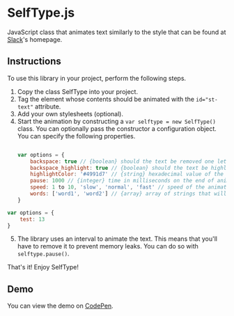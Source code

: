 # SelfType.js

JavaScript class that animates text similarly to the style that can be found at [Slack][]'s homepage.

## Instructions

To use this library in your project, perform the following steps.

1. Copy the class SelfType into your project.
2. Tag the element whose contents should be animated with the `id="st-text"` attribute.
3. Add your own stylesheets (optional).
4. Start the animation by constructing a `var selftype = new SelfType()` class. You can optionally pass the constructor a configuration object. You can specify the following properties.
	```javascript

	var options = {
        backspace: true // {boolean} should the text be removed one letter at a time?
        backspace_highlight: true // {boolean} should the text be highlighted before being deleted? (only if backspace is set to false)
        highlightColor: '#4991d7' // {string} hexadecimal value of the colour to use for the highlight
		pause: 1000 // {integer} time in milliseconds on the end of animation,
		speed: 1 to 10, 'slow', 'normal', 'fast' // speed of the animation
        words: ['word1', 'word2'] // {array} array of strings that will be animated on screen, min. length = 1
	}
	```
```javascript
var options = {
    test: 13
}
```

5. The library uses an interval to animate the text. This means that you'll have to remove it to prevent memory leaks. You can do so with `selftype.pause()`.

That's it! Enjoy SelfType!

## Demo

You can view the demo on [CodePen].

[codepen]: http://codepen.io/lmenus/pen/eZOYXo "SelfType.js demo"
[slack]: http://slack.com "Slack's Homepage"